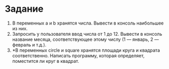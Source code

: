 # Задание
1. В переменных a и b хранятся числа. Вывести в консоль наибольшее из них.
2. Запросить у пользователя ввод числа от 1 до 12. Вывести в консоль название месяца, соответствующее этому числу (1 — январь, 2 — февраль и т.д.).
3. *В переменных circle и square хранятся площади круга и квадрата соответственно. Написать программу, которая определяет, поместится ли круг в квадрат.
